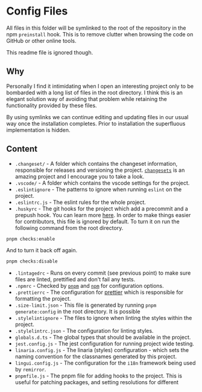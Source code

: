 # Config Files

All files in this folder will be symlinked to the root of the repository in the npm `preinstall`
hook. This is to remove clutter when browsing the code on GitHub or other online tools.

This readme file is ignored though.

## Why

Personally I find it intimidating when I open an interesting project only to be bombarded with a
long list of files in the root directory. I think this is an elegant solution way of avoiding that
problem while retaining the functionality provided by these files.

By using symlinks we can continue editing and updating files in our usual way once the installation
completes. Prior to installation the superfluous implementation is hidden.

## Content

- `.changeset/` - A folder which contains the changeset information, responsible for releases and
  versioning the project. [`changesets`](https://github.com/atlassian/changesets) is an amazing
  project and I encourage you to take a look.
- `.vscode/` - A folder which contains the vscode settings for the project.
- `.eslintignore` - The patterns to ignore when running `eslint` on the project.
- `.eslintrc.js` - The eslint rules for the whole project.
- `.huskyrc` - The git hooks for the project which add a precommit and a prepush hook. You can learn
  more [here](https://github.com/typicode/husky). In order to make things easier for contributors,
  this file is ignored by default. To turn it on run the following command from the root directory.

```bash
pnpm checks:enable
```

And to turn it back off again.

```bash
pnpm checks:disable
```

- `.lintagedrc` - Runs on every commit (see previous point) to make sure files are linted,
  prettified and don't fail any tests.
- `.npmrc` - Checked by [`pnpm`](https://pnpm.js.org/en/npmrc) and
  [`npm`](https://docs.npmjs.com/configuring-npm/npmrc.html) for configuration options.
- `.prettierrc` - The configuration for [prettier](https://prettier.io/) which is responsible for
  formatting the project.
- `.size-limit.json` - This file is generated by running `pnpm generate:config` in the root
  directory. It is possible
- `.stylelintignore` - The files to ignore when linting the styles within the project.
- `.stylelintrc.json` - The configuration for linting styles.
- `globals.d.ts` - The global types that should be available in the project.
- `jest.config.js` - The jest configuration for running project wide testing.
- `linaria.config.js` - The linaria (styles) configuration - which sets the naming convention for
  the classnames generated by this project.
- `lingui.config.js` - The configuration for the `i18n` framework being used by `remirror`.
- `pnpmfile.js` - The pnpm file for adding hooks to the project. This is useful for patching
  packages, and setting resolutions for different

